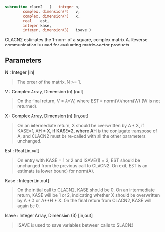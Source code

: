 ```fortran
subroutine clacn2	(	integer	n,
		complex, dimension(*)	v,
		complex, dimension(*)	x,
		real	est,
		integer	kase,
		integer, dimension(3)	isave )
```

 CLACN2 estimates the 1-norm of a square, complex matrix A.
 Reverse communication is used for evaluating matrix-vector products.

## Parameters
N : Integer [in]
> The order of the matrix.  N >= 1.

V : Complex Array, Dimension (n) [out]
> On the final return, V = A*W,  where  EST = norm(V)/norm(W)
> (W is not returned).

X : Complex Array, Dimension (n) [in,out]
> On an intermediate return, X should be overwritten by
> A * X,   if KASE=1,
> A**H * X,  if KASE=2,
> where A**H is the conjugate transpose of A, and CLACN2 must be
> re-called with all the other parameters unchanged.

Est : Real [in,out]
> On entry with KASE = 1 or 2 and ISAVE(1) = 3, EST should be
> unchanged from the previous call to CLACN2.
> On exit, EST is an estimate (a lower bound) for norm(A).

Kase : Integer [in,out]
> On the initial call to CLACN2, KASE should be 0.
> On an intermediate return, KASE will be 1 or 2, indicating
> whether X should be overwritten by A * X  or A**H * X.
> On the final return from CLACN2, KASE will again be 0.

Isave : Integer Array, Dimension (3) [in,out]
> ISAVE is used to save variables between calls to SLACN2

